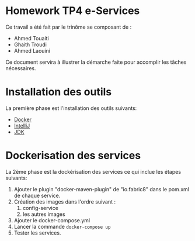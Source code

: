 # Homework TP4 e-Services

Ce travail a été fait par le trinôme se composant de : 

 - Ahmed Touaiti
 - Ghaith Troudi
 - Ahmed Laouini

Ce document servira à illustrer la démarche faite pour accomplir les tâches nécessaires.


# Installation des outils
La première phase est l'installation des outils suivants:

 - [Docker](https://docs.docker.com/install/)
 - [IntelliJ](https://www.jetbrains.com/idea/download/)
 - [JDK](https://www.oracle.com/technetwork/java/javase/downloads/jdk8-downloads-2133151.html)



# Dockerisation des services

La 2ème phase est la dockérisation des services ce qui inclue les étapes suivants:

 1. Ajouter le plugin "docker-maven-plugin" de "io.fabric8" dans le pom.xml de chaque service.
 2. Création des images dans l'ordre suivant :
	 1. config-service
	 2. les autres images
 3. Ajouter le docker-compose.yml
 4. Lancer la commande `docker-compose up` 
 5. Tester les services.
